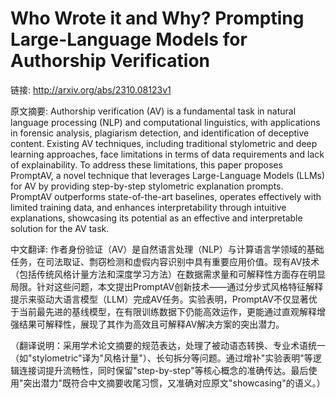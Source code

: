 # Who Wrote it and Why? Prompting Large-Language Models for Authorship Verification

链接: http://arxiv.org/abs/2310.08123v1

原文摘要:
Authorship verification (AV) is a fundamental task in natural language
processing (NLP) and computational linguistics, with applications in forensic
analysis, plagiarism detection, and identification of deceptive content.
Existing AV techniques, including traditional stylometric and deep learning
approaches, face limitations in terms of data requirements and lack of
explainability. To address these limitations, this paper proposes PromptAV, a
novel technique that leverages Large-Language Models (LLMs) for AV by providing
step-by-step stylometric explanation prompts. PromptAV outperforms
state-of-the-art baselines, operates effectively with limited training data,
and enhances interpretability through intuitive explanations, showcasing its
potential as an effective and interpretable solution for the AV task.

中文翻译:
作者身份验证（AV）是自然语言处理（NLP）与计算语言学领域的基础任务，在司法取证、剽窃检测和虚假内容识别中具有重要应用价值。现有AV技术（包括传统风格计量方法和深度学习方法）在数据需求量和可解释性方面存在明显局限。针对这些问题，本文提出PromptAV创新技术——通过分步式风格特征解释提示来驱动大语言模型（LLM）完成AV任务。实验表明，PromptAV不仅显著优于当前最先进的基线模型，在有限训练数据下仍能高效运作，更能通过直观解释增强结果可解释性，展现了其作为高效且可解释AV解决方案的突出潜力。

（翻译说明：采用学术论文摘要的规范表达，处理了被动语态转换、专业术语统一（如"stylometric"译为"风格计量"）、长句拆分等问题。通过增补"实验表明"等逻辑连接词提升流畅性，同时保留"step-by-step"等核心概念的准确传达。最后使用"突出潜力"既符合中文摘要收尾习惯，又准确对应原文"showcasing"的语义。）
